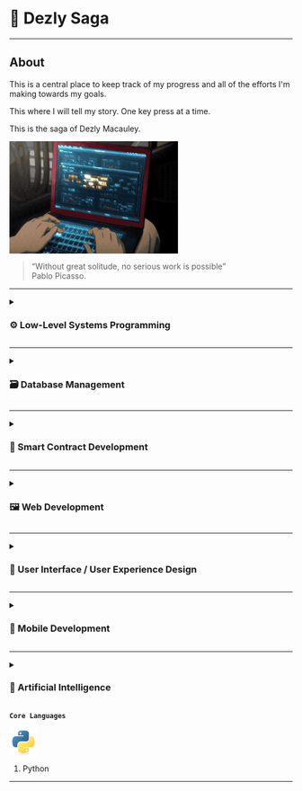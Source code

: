 # 🎒 Dezly Saga 
___

## About

This is a central place to keep track of my progress and all of the efforts I'm making
towards my goals.

This where I will tell my story. One key press at a time. 

This is the saga of Dezly Macauley.

<div style="display: flex; align-items: center; justify-content: flex-start; gap: 10px;">
    <img src="./.readme/dezly_saga.gif" width="300" height="200" />
</div>

>“Without great solitude, no serious work is possible”
> <br>Pablo Picasso.

___

<details>
<summary>
    <h3>⚙️  Low-Level Systems Programming</h3>
</summary>

**`Modern`**
<div style="display: flex; align-items: center; justify-content: flex-start; gap: 10px;">
    <img src="./.readme/rust.png" width="50" height="50" alt="Rust Logo" />
    <img src="./.readme/zig.png" width="50" height="50" alt="Zig Logo" />
</div>

1. Rust
2. Zig

**`Legacy`**
<div style="display: flex; align-items: center; justify-content: flex-start; gap: 10px;">
    <img src="./.readme/c.png" width="50" height="50" alt="Zig Logo" />
</div>

1. C

</details>

___

<details>
<summary>
    <h3>🗃️ Database Management</h3>
</summary>

**`SQL Databases`**
<div style="display: flex; align-items: center; justify-content: flex-start; gap: 10px;">
    <img src="./.readme/postgresql.png" width="60" height="50" alt="SQLite Logo" />
    <img src="./.readme/sqlite.png" width="50" height="50" alt="SQLite Logo" />
</div>

1. PostgreSQL
2. SQLite

</details>

___

<details>
<summary>
    <h3>🔗 Smart Contract Development</h3>
</summary>

**`Core Languages`**
<div style="display: flex; align-items: center; justify-content: flex-start; gap: 10px;">
    <img src="./.readme/solidity.png" width="50" height="50" alt="Vyper Logo" />
    <img src="./.readme/vyper.png" width="50" height="50" alt="Vyper Logo" />
</div>

1. Solidity
2. Vyper

**`Frameworks`**
<div style="display: flex; align-items: center; justify-content: flex-start; gap: 10px;">
    <img src="./.readme/foundry.png" width="50" height="50" alt="Moccasin Logo" />
    <img src="./.readme/moccasin.png" width="50" height="50" alt="Moccasin Logo" />
</div>

- Foundry
- Moccasin

</details>

___

<details>
<summary>
    <h3>🖼️ Web Development</h3>
</summary>

**`User Interface Frameworks`**
<div style="display: flex; align-items: center; justify-content: flex-start; gap: 10px;">
    <img src="./.readme/react.png" width="50" height="50" alt="Django Logo" />
    <img src="./.readme/sveltekit.png" width="50" height="50" alt="SvelteKit Logo" />
</div>

1. React
2. Svelte

**`Core Languages`**
<div style="display: flex; align-items: center; justify-content: flex-start; gap: 10px;">
    <img src="./.readme/go.png" width="50" height="50" alt="Rust Logo" />
    <img src="./.readme/typescript.png" width="50" height="50" alt="TypeScript Logo" />
    <img src="./.readme/javascript.png" width="50" height="50" alt="TypeScript Logo" />
    <img src="./.readme/css.png" width="50" height="50" alt="CSS Logo" />
    <img src="./.readme/html.png" width="50" height="50" alt="HTML Logo" />
</div>

1. Go
2. TypeScript
3. JavaScript
4. CSS 
5. HTML

**`Full-Stack Frameworks`**
<div style="display: flex; align-items: center; justify-content: flex-start; gap: 10px;">
    <img src="./.readme/nextjs.png" width="50" height="50" alt="Django Logo" />
    <img src="./.readme/sveltekit.png" width="50" height="50" alt="SvelteKit Logo" />
</div>

- Next.js
- SvelteKit

**`Build Tools`**
<div style="display: flex; align-items: center; justify-content: flex-start; gap: 10px;">
    <img src="./.readme/vite.png" width="50" height="50" alt="Vite Logo" />
    <img src="./.readme/turbopack.png" width="60" height="60" alt="Vite Logo" />
    <img src="./.readme/bun.png" width="50" height="50" alt="Bun Logo" />
</div>

- Vite
- Turbopack
- Bun

</details>

___
<details>
<summary>
    <h3>🎨 User Interface / User Experience Design</h3>
</summary>

**`Frameworks`**
<div style="display: flex; align-items: center; justify-content: flex-start; gap: 10px;">
    <img src="./.readme/tailwindcss.png" width="50" height="60" alt="TypeScript Logo" />
</div>

1. Tailwind CSS

**`Core Languages `**
<div style="display: flex; align-items: center; justify-content: flex-start; gap: 10px;">
    <img src="./.readme/css.png" width="50" height="50" alt="TypeScript Logo" />
    <img src="./.readme/html.png" width="50" height="50" alt="TypeScript Logo" />
</div>

1. CSS 
2. HTML

</details>

___

<details>
<summary>
    <h3>🤳 Mobile Development</h3>
</summary>

**`Cross-Platform Solutions: iOS and Android`**
<div style="display: flex; align-items: center; justify-content: flex-start; gap: 10px;">
    <img src="./.readme/react.png" width="50" height="50" alt="TypeScript Logo" />
</div>

1. React Native

**`Native Solutions: iOS`**
<div style="display: flex; align-items: center; justify-content: flex-start; gap: 10px;">
    <img src="./.readme/swift.png" width="50" height="50" alt="TypeScript Logo" />
</div>

1. Swift

</details>

___

<details>
<summary>
    <h3>🤖 Artificial Intelligence</h3>
</summary>

**`Frameworks`**
<div style="display: flex; align-items: center; justify-content: flex-start; gap: 10px;">
    <img src="./.readme/pytorch.png" width="50" height="50" alt="TypeScript Logo" />
</div>

1. Pytorch

</details>

**`Core Languages`**
<div style="display: flex; align-items: center; justify-content: flex-start; gap: 10px;">
    <img src="./.readme/python.png" width="50" height="50" alt="TypeScript Logo" />
</div>

1. Python

</details>

___
